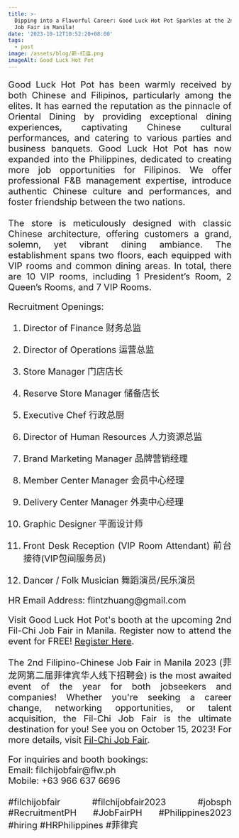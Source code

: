 ```yaml
---
title: >-
  Dipping into a Flavorful Career: Good Luck Hot Pot Sparkles at the 2nd Fil-Chi
  Job Fair in Manila!
date: '2023-10-12T10:52:20+08:00'
tags:
  - post
image: /assets/blog/新-红运.png
imageAlt: Good Luck Hot Pot
---
```

<p align="justify" style="font-size: 20px"> Good Luck Hot Pot has been warmly received by both Chinese and Filipinos, particularly among the elites. It has earned the reputation as the pinnacle of Oriental Dining by providing exceptional dining experiences, captivating Chinese cultural performances, and catering to various parties and business banquets. Good Luck Hot Pot has now expanded into the Philippines, dedicated to creating more job opportunities for Filipinos. We offer professional F&B management expertise, introduce authentic Chinese culture and performances, and foster friendship between the two nations. <br><br> The store is meticulously designed with classic Chinese architecture, offering customers a grand, solemn, yet vibrant dining ambiance. The establishment spans two floors, each equipped with VIP rooms and common dining areas. In total, there are 10 VIP rooms, including 1 President’s Room, 2 Queen’s Rooms, and 7 VIP Rooms. </p>

<p align="justify" style="font-size: 20px">Recruitment Openings:</p>
<ol style="list-style-type: decimal; font-size: 20px;">
  <li><p align="justify">Director of Finance 财务总监</p></li>
  <li><p align="justify">Director of Operations 运营总监</p></li>
  <li><p align="justify">Store Manager 门店店长</p></li>
  <li><p align="justify">Reserve Store Manager 储备店长</p></li>
  <li><p align="justify">Executive Chef 行政总厨</p></li>
  <li><p align="justify">Director of Human Resources 人力资源总监</p></li>
  <li><p align="justify">Brand Marketing Manager 品牌营销经理</p></li>
  <li><p align="justify">Member Center Manager 会员中心经理</p></li>
  <li><p align="justify">Delivery Center Manager 外卖中心经理</p></li>
  <li><p align="justify">Graphic Designer 平面设计师</p></li>
  <li><p align="justify">Front Desk Reception (VIP Room Attendant) 前台接待(VIP包间服务员)</p></li>
  <li><p align="justify">Dancer / Folk Musician 舞蹈演员/民乐演员</p></li>
</ol>


<p align="justify" style="font-size: 20px">HR Email Address: flintzhuang@gmail.com</p>

<p align="justify" style="font-size: 20px"> Visit Good Luck Hot Pot's booth at the upcoming 2nd Fil-Chi Job Fair in Manila. Register now to attend the event for FREE! <a href="https://www.filchi-jobfair.com/visit.html">Register Here</a>.</p>

<p align="justify" style="font-size: 20px">The 2nd Filipino-Chinese Job Fair in Manila 2023 (菲龙网第二届菲律宾华人线下招聘会) is the most awaited event of the year for both jobseekers and companies! Whether you're seeking a career change, networking opportunities, or talent acquisition, the Fil-Chi Job Fair is the ultimate destination for you! See you on October 15, 2023! For more details, visit <a href="https://www.filchi-jobfair.com/">Fil-Chi Job Fair</a>.</p>

<p align="justify" style="font-size: 20px">For inquiries and booth bookings: <br>
Email: filchijobfair@flw.ph <br>
Mobile: +63 966 637 6696<br><br>
#filchijobfair #filchijobfair2023 #jobsph #RecruitmentPH #JobFairPH #Philippines2023 #hiring #HRPhilippines #菲律宾</p>
